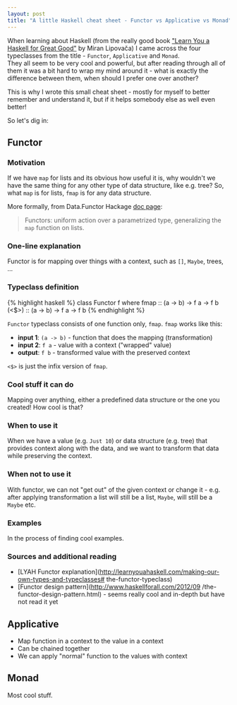 ```yaml
---
layout: post
title: "A little Haskell cheat sheet - Functor vs Applicative vs Monad"
---
```


When learning about Haskell (from the really good book
["Learn You a Haskell for Great Good"](http://learnyouahaskell.com/)
by Miran Lipovača) I came across the four typeclasses from the title - `Functor`,
`Applicative` and `Monad`.  
They all seem to be very cool and powerful, but after reading through
all of them it was a bit hard to wrap my mind around it - what is exactly the difference between
them, when should I prefer one over another?

This is why I wrote this small cheat sheet - mostly for myself to better remember and understand it,
but if it helps somebody else as well even better!

So let's dig in:

## Functor

### Motivation
If we have `map` for lists and its obvious how useful it is,
why wouldn't we have the same thing for any other type of data structure, like e.g. tree?
So, what `map` is for lists, `fmap` is for any data structure.

More formally, from Data.Functor Hackage
[doc page](http://hackage.haskell.org/package/base-4.12.0.0/docs/Data-Functor.html):

> Functors: uniform action over a parametrized type, generalizing the `map` function on lists.

### One-line explanation
Functor is for mapping over things with a context, such as `[]`, `Maybe`, trees, ...

### Typeclass definition
{% highlight haskell %}
class Functor f where
    fmap :: (a -> b) -> f a -> f b
    (<$>) :: (a -> b) -> f a -> f b
{% endhighlight %}

`Functor` typeclass consists of one function only, `fmap`. `fmap` works like this:

* **input 1**: `(a -> b)` - function that does the mapping (transformation)
* **input 2**: `f a` - value with a context ("wrapped" value)
* **output**: `f b` - transformed value with the preserved context

`<$>` is just the infix version of `fmap`.

### Cool stuff it can do
Mapping over anything, either a predefined data structure or the one you created! How cool is that?

### When to use it
When we have a value (e.g. `Just 10`) or data 
structure (e.g. tree) that provides context along with the data, and we want to transform that
data while preserving the context.

### When not to use it
With functor, we can not "get out" of the given context or change it - e.g. after applying
transformation a list will still be a list, `Maybe`, will still be a `Maybe` etc.

### Examples
In the process of finding cool examples.

### Sources and additional reading
* [LYAH Functor explanation](http://learnyouahaskell.com/making-our-own-types-and-typeclasses#
the-functor-typeclass)
* [Functor design pattern](http://www.haskellforall.com/2012/09
/the-functor-design-pattern.html) - seems really cool and in-depth but have not read it yet


## Applicative

* Map function in a context to the value in a context
* Can be chained together
* We can apply "normal" function to the values with context

## Monad

Most cool stuff.
